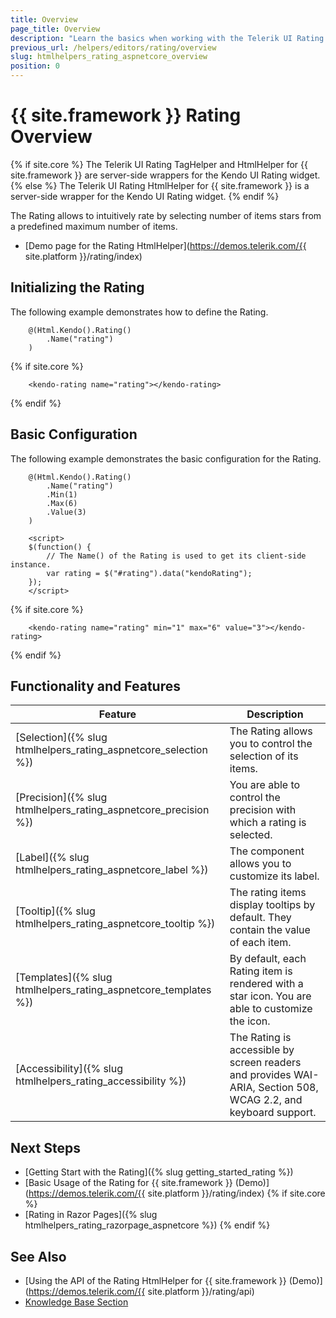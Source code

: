 ```yaml
---
title: Overview
page_title: Overview
description: "Learn the basics when working with the Telerik UI Rating component for {{ site.framework }}."
previous_url: /helpers/editors/rating/overview
slug: htmlhelpers_rating_aspnetcore_overview
position: 0
---
```


# {{ site.framework }} Rating Overview

{% if site.core %}
The Telerik UI Rating TagHelper and HtmlHelper for {{ site.framework }} are server-side wrappers for the Kendo UI Rating widget.
{% else %}
The Telerik UI Rating HtmlHelper for {{ site.framework }} is a server-side wrapper for the Kendo UI Rating widget.
{% endif %}

The Rating allows to intuitively rate by selecting number of items stars from a predefined maximum number of items.

* [Demo page for the Rating HtmlHelper](https://demos.telerik.com/{{ site.platform }}/rating/index)

## Initializing the Rating

The following example demonstrates how to define the Rating.

```HtmlHelper
    @(Html.Kendo().Rating()
        .Name("rating")
    )
```
{% if site.core %}
```TagHelper
    <kendo-rating name="rating"></kendo-rating>
```
{% endif %}

## Basic Configuration

The following example demonstrates the basic configuration for the Rating.

```HtmlHelper
    @(Html.Kendo().Rating()
        .Name("rating")
        .Min(1)
        .Max(6)
        .Value(3)
    )

    <script>
    $(function() {
        // The Name() of the Rating is used to get its client-side instance.
        var rating = $("#rating").data("kendoRating");
    });
    </script>
```
{% if site.core %}
```TagHelper
    <kendo-rating name="rating" min="1" max="6" value="3"></kendo-rating>
```
{% endif %}

## Functionality and Features

|Feature|Description|
|-------|-----------|
| [Selection]({% slug htmlhelpers_rating_aspnetcore_selection %}) | The Rating allows you to control the selection of its items. |
| [Precision]({% slug htmlhelpers_rating_aspnetcore_precision %}) | You are able to control the precision with which a rating is selected. |
| [Label]({% slug htmlhelpers_rating_aspnetcore_label %}) | The component allows you to customize its label. |
| [Tooltip]({% slug htmlhelpers_rating_aspnetcore_tooltip %}) | The rating items display tooltips by default. They contain the value of each item. |
| [Templates]({% slug htmlhelpers_rating_aspnetcore_templates %}) | By default, each Rating item is rendered with a star icon. You are able to customize the icon. |
| [Accessibility]({% slug htmlhelpers_rating_accessibility %}) | The Rating is accessible by screen readers and provides WAI-ARIA, Section 508, WCAG 2.2, and keyboard support. |

## Next Steps

* [Getting Start with the Rating]({% slug getting_started_rating %})
* [Basic Usage of the Rating for {{ site.framework }} (Demo)](https://demos.telerik.com/{{ site.platform }}/rating/index)
{% if site.core %}
* [Rating in Razor Pages]({% slug htmlhelpers_rating_razorpage_aspnetcore %})
{% endif %}

## See Also

* [Using the API of the Rating HtmlHelper for {{ site.framework }} (Demo)](https://demos.telerik.com/{{ site.platform }}/rating/api)
* [Knowledge Base Section](/knowledge-base)
